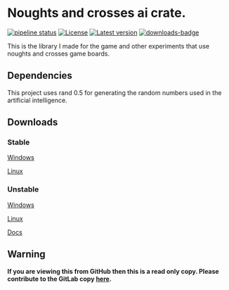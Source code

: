 # Noughts and crosses ai crate.

[![pipeline status](https://gitlab.com/efunb/noughts_and_crosses/badges/master/pipeline.svg)](https://gitlab.com/efunb/noughts_and_crosses/commits/master)
[![License](https://img.shields.io/crates/l/noughts_and_crosses.svg)](https://crates.io/crates/noughts_and_crosses_lib)
[![Latest version](https://img.shields.io/crates/v/noughts_and_crosses.svg)](https://crates.io/crates/noughts_and_crosses_lib)
[![downloads-badge](https://img.shields.io/crates/d/noughts_and_crosses.svg)](https://crates.io/crates/noughts_and_crosses_lib)




This is the library I made for the game and other experiments that use noughts and crosses game boards.


## Dependencies

This project uses rand 0.5 for generating the random numbers used in the artificial intelligence.

## Downloads

### Stable

[Windows](https://gitlab.com/efunb/noughts-and-crosses-ai-collection/-/jobs/artifacts/master/download?job=nightly-windows-optimized)

[Linux](https://gitlab.com/efunb/noughts-and-crosses-ai-collection/-/jobs/artifacts/master/download?job=nightly-linux-optimized)

### Unstable

[Windows](https://gitlab.com/efunb/noughts-and-crosses-ai-collection/-/jobs/artifacts/dev/download?job=nightly-windows-optimized)

[Linux](https://gitlab.com/efunb/noughts-and-crosses-ai-collection/-/jobs/artifacts/dev/download?job=nightly-linux-optimized)

[Docs](https://gitlab.com/efunb/noughts-and-crosses-ai-collection/-/jobs/artifacts/dev/download?job=docs)

## **Warning**

**If you are viewing this from GitHub then this is a read only copy. Please contribute to the GitLab copy [here](https://gitlab.com/efunb/noughts-and-crosses-ai-collection).**

